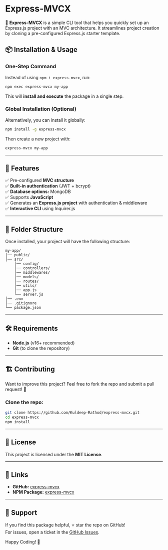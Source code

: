 # Express-MVCX

🚀 **Express-MVCX** is a simple CLI tool that helps you quickly set up an Express.js project with an MVC architecture. It streamlines project creation by cloning a pre-configured Express.js starter template.

## 📦 Installation & Usage

### **One-Step Command**
Instead of using `npm i express-mvcx`, run:

```sh
npm exec express-mvcx my-app
```

This will **install and execute** the package in a single step.

### **Global Installation (Optional)**
Alternatively, you can install it globally:

```sh
npm install -g express-mvcx
```

Then create a new project with:

```sh
express-mvcx my-app
```

---

## 📜 Features

✅ Pre-configured **MVC structure**  
✅ **Built-in authentication** (JWT + bcrypt)  
✅ **Database options:** MongoDB  
✅ Supports **JavaScript**  
✅ Generates an **Express.js project** with authentication & middleware  
✅ **Interactive CLI** using Inquirer.js  

---

## 📂 Folder Structure

Once installed, your project will have the following structure:

```
my-app/
│── public/
│── src/
    │── config/
    │── controllers/
    │── middlewares/
    │── models/
    │── routes/
    │── utils/
    │── app.js
    └── server.js
│── .env
│── .gitignore
└── package.json
```

---

## 🛠️ Requirements

- **Node.js** (v16+ recommended)
- **Git** (to clone the repository)

---

## 🏗️ Contributing

Want to improve this project? Feel free to fork the repo and submit a pull request! 🚀

### **Clone the repo:**
```sh
git clone https://github.com/Kuldeep-Rathod/express-mvcx.git
cd express-mvcx
npm install
```

---

## 📄 License

This project is licensed under the **MIT License**.

---

## 🔗 Links

- **GitHub:** [express-mvcx](https://github.com/Kuldeep-Rathod/express-mvcx)
- **NPM Package:** [express-mvcx](https://www.npmjs.com/package/express-mvcx)

---

## 📢 Support

If you find this package helpful, ⭐ star the repo on GitHub!  
For issues, open a ticket in the [GitHub Issues](https://github.com/Kuldeep-Rathod/express-mvcx/issues).  

Happy Coding! 🚀

